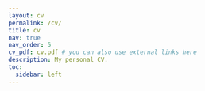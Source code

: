 ```yaml
---
layout: cv
permalink: /cv/
title: cv
nav: true
nav_order: 5
cv_pdf: cv.pdf # you can also use external links here
description: My personal CV.
toc:
  sidebar: left
---
```

